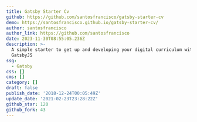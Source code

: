 ```yaml
---
title: Gatsby Starter Cv
github: https://github.com/santosfrancisco/gatsby-starter-cv
demo: https://santosfrancisco.github.io/gatsby-starter-cv/
author: santosfrancisco
author_link: https://github.com/santosfrancisco
date: 2023-11-30T08:55:05.236Z
description: >-
  A simple starter to get up and developing your digital curriculum with
  GatsbyJS
ssg:
  - Gatsby
css: []
cms: []
category: []
draft: false
publish_date: '2018-12-24T00:05:49Z'
update_date: '2021-02-23T23:28:22Z'
github_star: 120
github_fork: 43
---
```

